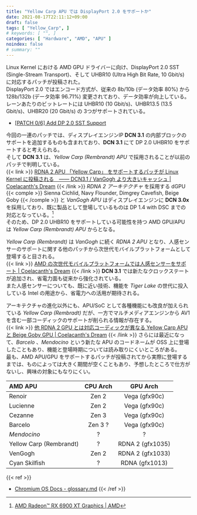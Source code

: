 ```yaml
---
title: "Yellow Carp APU では DisplayPort 2.0 をサポートか"
date: 2021-08-17T22:11:12+09:00
draft: false
tags: [ "Yellow_Carp", ]
# keywords: [ "", ]
categories: [ "Hardware", "AMD", "APU" ]
noindex: false
# summary: ""
---
```


Linux Kernel における AMD GPU ドライバーに向け、DisplayPort 2.0 SST (Single-Stream Transport)、そして UHBR10 (Ultra High Bit Rate, 10 Gbit/s) に対応するパッチが投稿された。  
DisplayPort 2.0 ではエンコード方式が、従来の 8b/10b (データ効率 80%) から 128b/132b (データ効率 96.71%) 変更されており、データ効率が向上している。  
レーンあたりのビットレートには UHBR10 (10 Gbit/s)、UHBR13.5 (13.5 Gbit/s)、UHBR20 (20 Gbit/s) の 3つがサポートされている。  

 * [[PATCH 0/6] Add DP 2.0 SST Support](https://lists.freedesktop.org/archives/amd-gfx/2021-August/067720.html)

今回の一連のパッチでは、ディスプレイエンジンIP **DCN 3.1** の内部ブロックのサポートを追加するものも含まれており、**DCN 3.1** にて DP 2.0 UHBR10 をサポートすると考えられる。  
そして **DCN 3.1** は、*Yellow Carp (Rembrandt) APU* で採用されることが以前のパッチで判明している。  
{{< link >}} [RDNA 2 APU 「Yellow Carp」 をサポートするパッチが Linux Kernel に投稿される　―― DCN3.1 / VanGogh より大きいキャッシュ | Coelacanth's Dream](/posts/2021/06/03/yellow_carp-apu-linux-kernel/#dcn3_1) {{< /link >}}
*RDNA 2 アーキテクチャ* を採用する dGPU {{< comple >}} Sienna Cichlid, Navy Flounder, Dimgrey Cavefish, Beige Goby {{< /comple >}} と *VanGogh APU* はディスプレイエンジンに **DCN 3.0x** を採用しており、既に製品として登場しているものは DP 1.4 with DSC までの対応となっている。[^rx-6900-xt]  
そのため、DP 2.0 UHBR10 をサポートしている可能性を持つ AMD GPU/APU は *Yellow Carp (Rembrandt) APU* からとなる。  

[^rx-6900-xt]: [AMD Radeon™ RX 6900 XT Graphics | AMD](https://www.amd.com/en/products/graphics/amd-radeon-rx-6900-xt#product-specs)

*Yellow Carp (Rembrandt)* は *VanGogh* に続く *RDNA 2 APU* となり、人感センサーのサポートに関する他のパッチから次世代モバイルプラットフォームとして登場すると目される。  
{{< link >}} [AMD の次世代モバイルプラットフォームでは人感センサーをサポート | Coelacanth's Dream](/posts/2021/06/27/amd-hpd-next-gen-platform/) {{< /link >}}
**DCN 3.1** では新たなクロックステートが追加され、省電力面も従来から強化されている。  
また人感センサーについても、既に近い技術、機能を *Tiger Lake* の世代に投入している Intel の用途から、省電力への活用が期待される。  

アーキテクチャの進化以外にも、APU/SoC として各種機能にも改良が加えられている *Yellow Carp (Rembradt)* だが、一方でマルチメディアエンジンから AV1 を含む一部コーディックのサポートが削られる情報が存在する。  
{{< link >}} [他 RDNA 2 GPU とは対応コーディックが異なる Yellow Carp APU と Beige Goby GPU | Coelacanth's Dream](/posts/2021/07/14/yc-bg-vcn/) {{< /link >}}
さらには最近になって、*Barcelo* 、*Mendocino* という新たな APU のコードネームが OSS 上に登場したこともあり、機能と登場時期については読み取りにくいところがある。  
最も、AMD APU/GPU をサポートするパッチが投稿されてから実際に登場するまでは、ものによっては大きく期間が空くこともあり、予想したところで仕方がないし、興味の対象にもなりにくい。  

| AMD APU | CPU Arch | GPU Arch |
| :-- | :--: | :--: |
| Renoir | Zen 2 | Vega (gfx90c) |
| Lucienne | Zen 2 | Vega (gfx90c) |
| Cezanne | Zen 3 | Vega (gfx90c) |
| Barcelo | Zen 3 ? | Vega (gfx90c) |
| *Mendocino* | ? | ? |
| Yellow Carp (Rembrandt) | ? | RDNA 2 (gfx1035) |
| VenGogh | Zen 2 | RDNA 2 (gfx1033) |
| Cyan Skilfish | ? | RDNA (gfx1013) |

{{< ref >}}
 * [Chromium OS Docs - glossary.md](https://chromium.googlesource.com/chromiumos/docs/+/HEAD/glossary.md)
{{< /ref >}}
